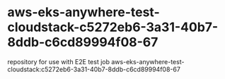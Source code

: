 # aws-eks-anywhere-test-cloudstack-c5272eb6-3a31-40b7-8ddb-c6cd89994f08-67
repository for use with E2E test job aws-eks-anywhere-test-cloudstack:c5272eb6-3a31-40b7-8ddb-c6cd89994f08-67
